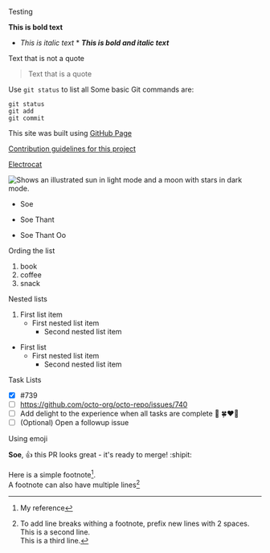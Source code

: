 Testing

**This is bold text**
* *This is italic text* *
***This is bold and italic text***

 Text that is not a quote
 > Text that is a quote

Use `git status` to list all
Some basic Git commands are:
```
git status
git add
git commit
```

This site was built using [GitHub Page](https://pages.github.com/)

[Contribution guidelines for this project](docs/CONTRIBUTING.md)

[Electrocat](/assets/images/electrocat.png)

<picture>
  <source media="(prefers-color-scheme: dark)" srcset="https://user-images.githubusercontent.com/25423296/163456776-7f95b81a-f1ed-45f7-b7ab-8fa810d529fa.png">
  <source media="(prefers-color-scheme: light)" srcset="https://user-images.githubusercontent.com/25423296/163456779-a8556205-d0a5-45e2-ac17-42d089e3c3f8.png">
  <img alt="Shows an illustrated sun in light mode and a moon with stars in dark mode." src="https://user-images.githubusercontent.com/25423296/163456779-a8556205-d0a5-45e2-ac17-42d089e3c3f8.png">
</picture>

- Soe
* Soe Thant
+ Soe Thant Oo

Ording the list
1. book
1. coffee
1. snack

Nested lists
1. First list item
   - First nested list item
     - Second nested list item
- First list
  - First nested list item
    - Second nested list item

Task Lists
- [x] #739
- [ ] https://github.com/octo-org/octo-repo/issues/740
- [ ] Add delight to the experience when all tasks are complete :tada: 🍀❤️🥰
- [ ] \(Optional) Open a followup issue

Using emoji

**Soe**, :+1: this PR looks great - it's ready to merge! :shipit:


Here is a simple footnote[^1].  
A footnote can also have multiple lines[^2]

[^1]: My reference
[^2]: To add line breaks withing a footnote, prefix new lines with 2 spaces.  
This is a second line.  
This is a third line.





